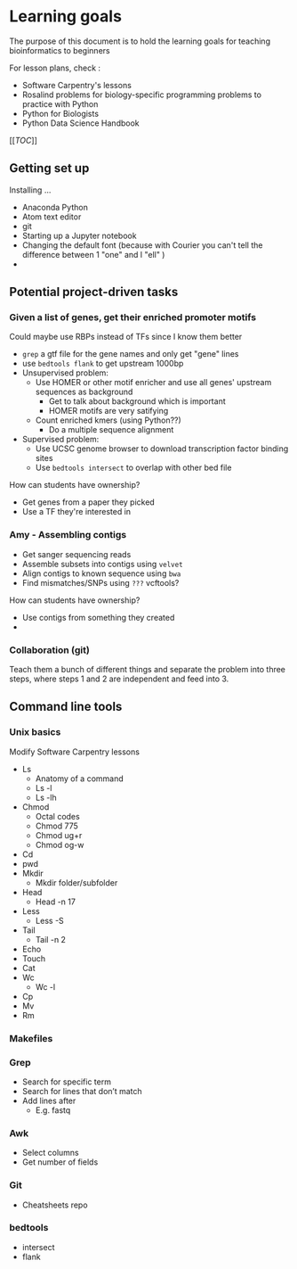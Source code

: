 # Learning goals

The purpose of this document is to hold the learning goals for teaching
bioinformatics to beginners

For lesson plans, check :

- Software Carpentry's lessons
- Rosalind problems for biology-specific programming problems to practice with Python
- Python for Biologists
- Python Data Science Handbook


[[_TOC_]]


## Getting set up

Installing ...

- Anaconda Python
- Atom text editor
- git
- Starting up a Jupyter notebook
- Changing the default font (because with Courier you can't tell the difference
  between 1 "one" and l "ell" )
- 

## Potential project-driven tasks


### Given a list of genes, get their enriched promoter motifs

Could maybe use RBPs instead of TFs since I know them better

- `grep` a gtf file for the gene names and only get "gene" lines
- use `bedtools flank` to get upstream 1000bp
- Unsupervised problem:
  - Use HOMER or other motif enricher and use all genes' upstream sequences as background
    - Get to talk about background which is important
    - HOMER motifs are very satifying
  - Count enriched kmers (using Python??)
    - Do a multiple sequence alignment
- Supervised problem:
    - Use UCSC genome browser to download transcription
  factor binding sites
    - Use `bedtools intersect` to overlap with other bed file


How can students have ownership?

- Get genes from a paper they picked
- Use a TF they're interested in

### Amy - Assembling contigs

- Get sanger sequencing reads
- Assemble subsets into contigs using `velvet`
- Align contigs to known sequence using `bwa`
- Find mismatches/SNPs using `???` vcftools?

How can students have ownership?

- Use contigs from something they created
- 


### Collaboration (git)

Teach them a bunch of different things and separate the problem into three
steps, where steps 1 and 2 are independent and feed into 3.

## Command line tools


### Unix basics
Modify Software Carpentry lessons

- Ls
    - Anatomy of a command
    - Ls -l
    - Ls -lh
- Chmod
    - Octal codes
    - Chmod 775
    - Chmod ug+r
    - Chmod og-w
- Cd
- pwd
- Mkdir
    - Mkdir folder/subfolder
- Head
    - Head -n 17
- Less
    - Less -S
- Tail
    - Tail -n 2
- Echo
- Touch
- Cat
- Wc
    - Wc -l
- Cp
- Mv
- Rm

### Makefiles


### Grep
- Search for specific term
- Search for lines that don’t match
- Add lines after
    - E.g. fastq

### Awk
- Select columns
- Get number of fields

### Git

- Cheatsheets repo

### bedtools

- intersect
- flank

